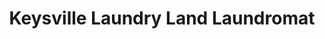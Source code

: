 ---
title: "Keysville Laundry Land Laundromat"
url: /keysville/keysville-laundry-land-laundromat/
shop: Wäscherei
---